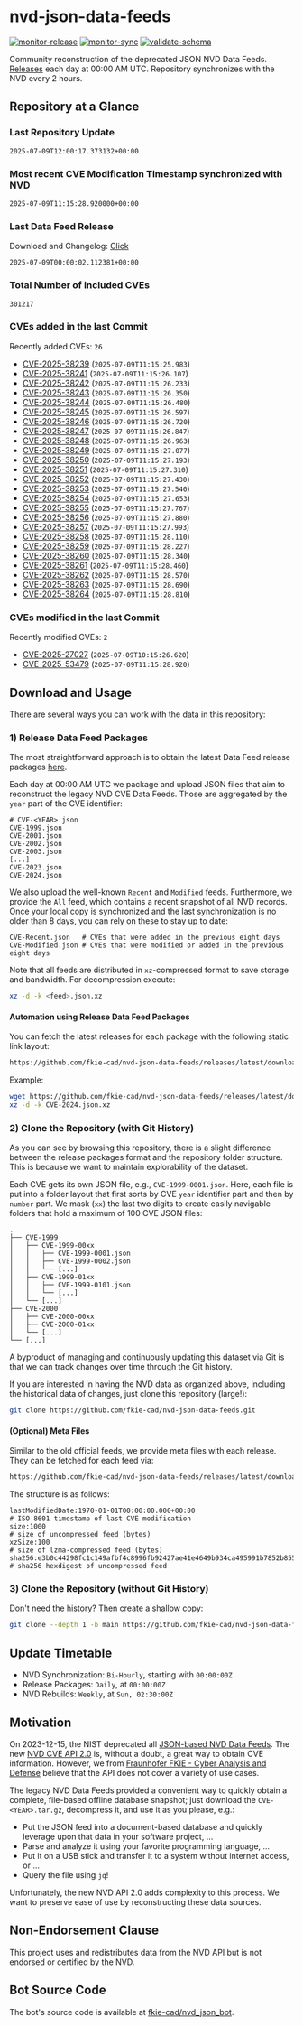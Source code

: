# nvd-json-data-feeds

[![monitor-release](https://github.com/fkie-cad/nvd-json-data-feeds/actions/workflows/monitor_release.yml/badge.svg)](https://github.com/fkie-cad/nvd-json-data-feeds/actions/workflows/monitor_release.yml)
[![monitor-sync](https://github.com/fkie-cad/nvd-json-data-feeds/actions/workflows/monitor_sync.yml/badge.svg)](https://github.com/fkie-cad/nvd-json-data-feeds/actions/workflows/monitor_sync.yml)
[![validate-schema](https://github.com/fkie-cad/nvd-json-data-feeds/actions/workflows/validate_schema.yml/badge.svg)](https://github.com/fkie-cad/nvd-json-data-feeds/actions/workflows/validate_schema.yml)

Community reconstruction of the deprecated JSON NVD Data Feeds.
[Releases](https://github.com/fkie-cad/nvd-json-data-feeds/releases/latest) each day at 00:00 AM UTC.
Repository synchronizes with the NVD every 2 hours.

## Repository at a Glance

### Last Repository Update

```plain
2025-07-09T12:00:17.373132+00:00
```

### Most recent CVE Modification Timestamp synchronized with NVD

```plain
2025-07-09T11:15:28.920000+00:00
```

### Last Data Feed Release

Download and Changelog: [Click](https://github.com/fkie-cad/nvd-json-data-feeds/releases/latest)

```plain
2025-07-09T00:00:02.112381+00:00
```

### Total Number of included CVEs

```plain
301217
```

### CVEs added in the last Commit

Recently added CVEs: `26`

- [CVE-2025-38239](CVE-2025/CVE-2025-382xx/CVE-2025-38239.json) (`2025-07-09T11:15:25.983`)
- [CVE-2025-38241](CVE-2025/CVE-2025-382xx/CVE-2025-38241.json) (`2025-07-09T11:15:26.107`)
- [CVE-2025-38242](CVE-2025/CVE-2025-382xx/CVE-2025-38242.json) (`2025-07-09T11:15:26.233`)
- [CVE-2025-38243](CVE-2025/CVE-2025-382xx/CVE-2025-38243.json) (`2025-07-09T11:15:26.350`)
- [CVE-2025-38244](CVE-2025/CVE-2025-382xx/CVE-2025-38244.json) (`2025-07-09T11:15:26.480`)
- [CVE-2025-38245](CVE-2025/CVE-2025-382xx/CVE-2025-38245.json) (`2025-07-09T11:15:26.597`)
- [CVE-2025-38246](CVE-2025/CVE-2025-382xx/CVE-2025-38246.json) (`2025-07-09T11:15:26.720`)
- [CVE-2025-38247](CVE-2025/CVE-2025-382xx/CVE-2025-38247.json) (`2025-07-09T11:15:26.847`)
- [CVE-2025-38248](CVE-2025/CVE-2025-382xx/CVE-2025-38248.json) (`2025-07-09T11:15:26.963`)
- [CVE-2025-38249](CVE-2025/CVE-2025-382xx/CVE-2025-38249.json) (`2025-07-09T11:15:27.077`)
- [CVE-2025-38250](CVE-2025/CVE-2025-382xx/CVE-2025-38250.json) (`2025-07-09T11:15:27.193`)
- [CVE-2025-38251](CVE-2025/CVE-2025-382xx/CVE-2025-38251.json) (`2025-07-09T11:15:27.310`)
- [CVE-2025-38252](CVE-2025/CVE-2025-382xx/CVE-2025-38252.json) (`2025-07-09T11:15:27.430`)
- [CVE-2025-38253](CVE-2025/CVE-2025-382xx/CVE-2025-38253.json) (`2025-07-09T11:15:27.540`)
- [CVE-2025-38254](CVE-2025/CVE-2025-382xx/CVE-2025-38254.json) (`2025-07-09T11:15:27.653`)
- [CVE-2025-38255](CVE-2025/CVE-2025-382xx/CVE-2025-38255.json) (`2025-07-09T11:15:27.767`)
- [CVE-2025-38256](CVE-2025/CVE-2025-382xx/CVE-2025-38256.json) (`2025-07-09T11:15:27.880`)
- [CVE-2025-38257](CVE-2025/CVE-2025-382xx/CVE-2025-38257.json) (`2025-07-09T11:15:27.993`)
- [CVE-2025-38258](CVE-2025/CVE-2025-382xx/CVE-2025-38258.json) (`2025-07-09T11:15:28.110`)
- [CVE-2025-38259](CVE-2025/CVE-2025-382xx/CVE-2025-38259.json) (`2025-07-09T11:15:28.227`)
- [CVE-2025-38260](CVE-2025/CVE-2025-382xx/CVE-2025-38260.json) (`2025-07-09T11:15:28.340`)
- [CVE-2025-38261](CVE-2025/CVE-2025-382xx/CVE-2025-38261.json) (`2025-07-09T11:15:28.460`)
- [CVE-2025-38262](CVE-2025/CVE-2025-382xx/CVE-2025-38262.json) (`2025-07-09T11:15:28.570`)
- [CVE-2025-38263](CVE-2025/CVE-2025-382xx/CVE-2025-38263.json) (`2025-07-09T11:15:28.690`)
- [CVE-2025-38264](CVE-2025/CVE-2025-382xx/CVE-2025-38264.json) (`2025-07-09T11:15:28.810`)


### CVEs modified in the last Commit

Recently modified CVEs: `2`

- [CVE-2025-27027](CVE-2025/CVE-2025-270xx/CVE-2025-27027.json) (`2025-07-09T10:15:26.620`)
- [CVE-2025-53479](CVE-2025/CVE-2025-534xx/CVE-2025-53479.json) (`2025-07-09T11:15:28.920`)


## Download and Usage

There are several ways you can work with the data in this repository:

### 1) Release Data Feed Packages

The most straightforward approach is to obtain the latest Data Feed release packages [here](https://github.com/fkie-cad/nvd-json-data-feeds/releases/latest).

Each day at 00:00 AM UTC we package and upload JSON files that aim to reconstruct the legacy NVD CVE Data Feeds.
Those are aggregated by the `year` part of the CVE identifier:

```
# CVE-<YEAR>.json
CVE-1999.json
CVE-2001.json
CVE-2002.json
CVE-2003.json
[...]
CVE-2023.json
CVE-2024.json
```

We also upload the well-known `Recent` and `Modified` feeds.
Furthermore, we provide the `All` feed, which contains a recent snapshot of all NVD records.
Once your local copy is synchronized and the last synchronization is no older than 8 days, you can rely on these to stay up to date:

```plain
CVE-Recent.json   # CVEs that were added in the previous eight days
CVE-Modified.json # CVEs that were modified or added in the previous eight days
```

Note that all feeds are distributed in `xz`-compressed format to save storage and bandwidth.
For decompression execute:

```sh
xz -d -k <feed>.json.xz
```

#### Automation using Release Data Feed Packages

You can fetch the latest releases for each package with the following static link layout:

```sh
https://github.com/fkie-cad/nvd-json-data-feeds/releases/latest/download/CVE-<YEAR>.json.xz
```

Example:

```sh
wget https://github.com/fkie-cad/nvd-json-data-feeds/releases/latest/download/CVE-2024.json.xz
xz -d -k CVE-2024.json.xz
```

### 2) Clone the Repository (with Git History)

As you can see by browsing this repository, there is a slight difference between the release packages format and the repository folder structure.
This is because we want to maintain explorability of the dataset.

Each CVE gets its own JSON file, e.g., `CVE-1999-0001.json`.
Here, each file is put into a folder layout that first sorts by CVE `year` identifier part and then by `number` part.
We mask (`xx`) the last two digits to create easily navigable folders that hold a maximum of 100 CVE JSON files:

```plain
.
├── CVE-1999
│   ├── CVE-1999-00xx
│   │   ├── CVE-1999-0001.json
│   │   ├── CVE-1999-0002.json
│   │   └── [...]
│   ├── CVE-1999-01xx
│   │   ├── CVE-1999-0101.json
│   │   └── [...]
│   └── [...]
├── CVE-2000
│   ├── CVE-2000-00xx
│   ├── CVE-2000-01xx
│   └── [...]
└── [...]
```

A byproduct of managing and continuously updating this dataset via Git is that we can track changes over time through the Git history.

If you are interested in having the NVD data as organized above, including the historical data of changes, just clone this repository (large!):

```sh
git clone https://github.com/fkie-cad/nvd-json-data-feeds.git
```

#### (Optional) Meta Files

Similar to the old official feeds, we provide meta files with each release. They can be fetched for each feed via:

```sh
https://github.com/fkie-cad/nvd-json-data-feeds/releases/latest/download/CVE-<YEAR>.meta
```

The structure is as follows:

```plain
lastModifiedDate:1970-01-01T00:00:00.000+00:00                          # ISO 8601 timestamp of last CVE modification
size:1000                                                               # size of uncompressed feed (bytes)
xzSize:100                                                              # size of lzma-compressed feed (bytes)
sha256:e3b0c44298fc1c149afbf4c8996fb92427ae41e4649b934ca495991b7852b855 # sha256 hexdigest of uncompressed feed
```

### 3) Clone the Repository (without Git History)

Don't need the history? Then create a shallow copy:

```sh
git clone --depth 1 -b main https://github.com/fkie-cad/nvd-json-data-feeds.git
```


## Update Timetable

* NVD Synchronization: `Bi-Hourly`, starting with `00:00:00Z`
* Release Packages: `Daily`, at `00:00:00Z`
* NVD Rebuilds: `Weekly`, at `Sun, 02:30:00Z`


## Motivation

On 2023-12-15, the NIST deprecated all [JSON-based NVD Data Feeds](https://nvd.nist.gov/vuln/data-feeds#divRetirementBanner-1).
The new [NVD CVE API 2.0](https://nvd.nist.gov/developers/vulnerabilities) is, without a doubt, a great way to obtain CVE information.
However, we from [Fraunhofer FKIE - Cyber Analysis and Defense](https://www.fkie.fraunhofer.de/en/departments/cad.html) believe that the API does not cover a variety of use cases.

The legacy NVD Data Feeds provided a convenient way to quickly obtain a complete, file-based offline database snapshot; just download the `CVE-<YEAR>.tar.gz`, decompress it, and use it as you please, e.g.:

- Put the JSON feed into a document-based database and quickly leverage upon that data in your software project, ...
- Parse and analyze it using your favorite programming language, ...
- Put it on a USB stick and transfer it to a system without internet access, or ...
- Query the file using `jq`!

Unfortunately, the new NVD API 2.0 adds complexity to this process.
We want to preserve ease of use by reconstructing these data sources.

## Non-Endorsement Clause

This project uses and redistributes data from the NVD API but is not endorsed or certified by the NVD.

## Bot Source Code

The bot's source code is available at [fkie-cad/nvd\_json\_bot](https://github.com/fkie-cad/nvd_json_bot).